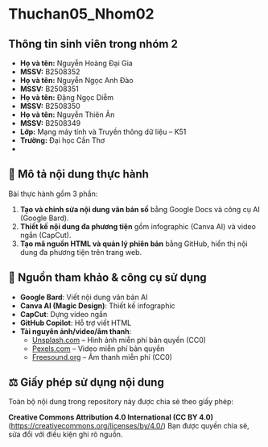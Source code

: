 # Thuchan05_Nhom02
## Thông tin sinh viên trong nhóm 2 
- **Họ và tên:** Nguyễn Hoàng Đại Gia
- **MSSV:** B2508352 
- **Họ và tên:** Nguyễn Ngọc Anh Đào
- **MSSV:** B2508351
- **Họ và tên:** Đặng Ngọc Diễm
- **MSSV:** B2508350
- **Họ và tên:** Nguyễn Thiên Ân 
- **MSSV:** B2508349
- **Lớp:** Mạng máy tính và Truyền thông dữ liệu – K51
- **Trường:** Đại học Cần Thơ
- 
## 📌 Mô tả nội dung thực hành

Bài thực hành gồm 3 phần:

1. **Tạo và chỉnh sửa nội dung văn bản số** bằng Google Docs và công cụ AI (Google Bard).  
2. **Thiết kế nội dung đa phương tiện** gồm infographic (Canva AI) và video ngắn (CapCut).  
3. **Tạo mã nguồn HTML và quản lý phiên bản** bằng GitHub, hiển thị nội dung đa phương tiện trên trang web.

## 🔗 Nguồn tham khảo & công cụ sử dụng

- **Google Bard**: Viết nội dung văn bản AI
- **Canva AI (Magic Design)**: Thiết kế infographic
- **CapCut**: Dựng video ngắn
- **GitHub Copilot**: Hỗ trợ viết HTML
- **Tài nguyên ảnh/video/âm thanh**:  
  - [Unsplash.com](https://unsplash.com) – Hình ảnh miễn phí bản quyền (CC0)  
  - [Pexels.com](https://pexels.com) – Video miễn phí bản quyền  
  - [Freesound.org](https://freesound.org) – Âm thanh miễn phí (CC0)  
## ⚖️ Giấy phép sử dụng nội dung

Toàn bộ nội dung trong repository này được chia sẻ theo giấy phép:

**Creative Commons Attribution 4.0 International (CC BY 4.0)**  
(https://creativecommons.org/licenses/by/4.0/)
Bạn được quyền chia sẻ, sửa đổi với điều kiện ghi rõ nguồn.
